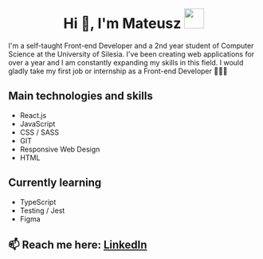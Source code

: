 <h1 align="center">Hi 👋, I'm Mateusz <img height="40" src="https://emoji.gg/assets/emoji/5206-pug-dance.gif"></h1>

I'm a self-taught Front-end Developer and a 2nd year student of Computer Science at the University of Silesia. I've been creating web applications for over a year and I am constantly expanding my skills in this field. I would gladly take my first job or internship as a Front-end Developer 👨🏼‍💻

## Main technologies and skills

- React.js
- JavaScript
- CSS / SASS
- GIT
- Responsive Web Design
- HTML

## Currently learning 
- TypeScript
- Testing / Jest
- Figma

## 📫 Reach me here: [LinkedIn](https://www.linkedin.com/in/mateusz-penkala-060540209/)

